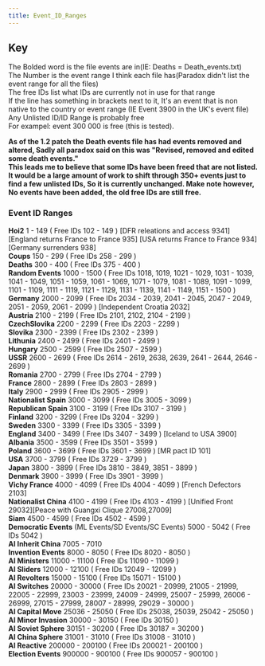 ```yaml
---
title: Event_ID_Ranges
---
```


## Key

The Bolded word is the file events are in(IE: Deaths = Death_events.txt)  
The Number is the event range I think each file has(Paradox didn't list the event range for all the files)  
The free IDs list what IDs are currently not in use for that range  
If the line has something in brackets next to it, It's an event that is non native to the country or event range (IE Event 3900 in the UK's event file)  
Any Unlisted ID/ID Range is probably free  
For exampel: event 300 000 is free (this is tested).

**As of the 1.2 patch the Death events file has had events removed and altered, Sadly all paradox said on this was "Revised, removed and edited some death events."  
This leads me to believe that some IDs have been freed that are not listed. It would be a large amount of work to shift through 350+ events just to find a few unlisted IDs, So it is currently unchanged. Make note however, No events have been added, the old free IDs are still free.**

### Event ID Ranges

**Hoi2** 1 - 149 ( Free IDs 102 - 149 ) \[DFR releations and access 9341\] \[England returns France to France 935\] \[USA returns France to France 934\]\[Germany surrenders 938\]  
**Coups** 150 - 299 ( Free IDs 258 - 299 )  
**Deaths** 300 - 400 ( Free IDs 375 - 400 )  
**Random Events** 1000 - 1500 ( Free IDs 1018, 1019, 1021 - 1029, 1031 - 1039, 1041 - 1049, 1051 - 1059, 1061 - 1069, 1071 - 1079, 1081 - 1089, 1091 - 1099, 1101 - 1109, 1111 - 1119, 1121 - 1129, 1131 - 1139, 1141 - 1149, 1151 - 1500 )  
**Germany** 2000 - 2099 ( Free IDs 2034 - 2039, 2041 - 2045, 2047 - 2049, 2051 - 2059, 2061 - 2099 ) \[Independent Croatia 2032\]  
**Austria** 2100 - 2199 ( Free IDs 2101, 2102, 2104 - 2199 )  
**CzechSlovika** 2200 - 2299 ( Free IDs 2203 - 2299 )  
**Slovika** 2300 - 2399 ( Free IDs 2302 - 2399 )  
**Lithunia** 2400 - 2499 ( Free IDs 2401 - 2499 )  
**Hungary** 2500 - 2599 ( Free IDs 2507 - 2599 )  
**USSR** 2600 - 2699 ( Free IDs 2614 - 2619, 2638, 2639, 2641 - 2644, 2646 - 2699 )  
**Romania** 2700 - 2799 ( Free IDs 2704 - 2799 )  
**France** 2800 - 2899 ( Free IDs 2803 - 2899 )  
**Italy** 2900 - 2999 ( Free IDs 2905 - 2999 )  
**Nationalist Spain** 3000 - 3099 ( Free IDs 3005 - 3099 )  
**Republican Spain** 3100 - 3199 ( Free IDs 3107 - 3199 )  
**Finland** 3200 - 3299 ( Free IDs 3204 - 3299 )  
**Sweden** 3300 - 3399 ( Free IDs 3305 - 3399 )  
**England** 3400 - 3499 ( Free IDs 3407 - 3499 ) \[Iceland to USA 3900\]  
**Albania** 3500 - 3599 ( Free IDs 3501 - 3599 )  
**Poland** 3600 - 3699 ( Free IDs 3601 - 3699 ) \[MR pact ID 101\]  
**USA** 3700 - 3799 ( Free IDs 3729 - 3799 )  
**Japan** 3800 - 3899 ( Free IDs 3810 - 3849, 3851 - 3899 )  
**Denmark** 3900 - 3999 ( Free IDs 3901 - 3999 )  
**Vichy France** 4000 - 4099 ( Free IDs 4004 - 4099 ) \[French Defectors 2103\]  
**Nationalist China** 4100 - 4199 ( Free IDs 4103 - 4199 ) \[Unified Front 29032\]\[Peace with Guangxi Clique 27008,27009\]  
**Siam** 4500 - 4599 ( Free IDs 4502 - 4599 )  
**Democratic Events** (ML Events/SD Events/SC Events) 5000 - 5042 ( Free IDs 5042 )  
**AI Inherit China** 7005 - 7010  
**Invention Events** 8000 - 8050 ( Free IDs 8020 - 8050 )  
**AI Ministers** 11000 - 11100 ( Free IDs 11090 - 11099 )  
**AI Sliders** 12000 - 12100 ( Free IDs 12049 - 12099 )  
**AI Revolters** 15000 - 15100 ( Free IDs 15071 - 15100 )  
**AI Switches** 20000 - 30000 ( Free IDs 20021 - 20999, 21005 - 21999, 22005 - 22999, 23003 - 23999, 24009 - 24999, 25007 - 25999, 26006 - 26999, 27015 - 27999, 28007 - 28999, 29029 - 30000 )  
**AI Capital Move** 25036 - 25050 ( Free IDs 25038, 25039, 25042 - 25050 )  
**AI Minor Invasion** 30000 - 30150 ( Free IDs 30150 )  
**AI Soviet Sphere** 30151 - 30200 ( Free IDs 30187 = 30200 )  
**AI China Sphere** 31001 - 31010 ( Free IDs 31008 - 31010 )  
**AI Reactive** 200000 - 200100 ( Free IDs 200021 - 200100 )  
**Election Events** 900000 - 900100 ( Free IDs 900057 - 900100 )
